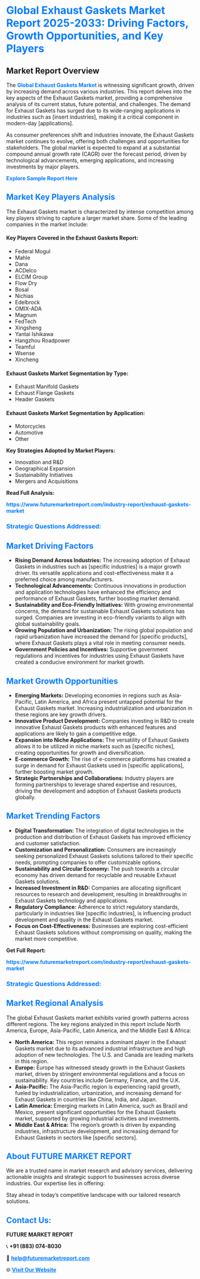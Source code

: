 <h1 style="color: #007BFF;">Global Exhaust Gaskets Market Report 2025-2033: Driving Factors, Growth Opportunities, and Key Players</h1>

<section id="overview">
<h2>Market Report Overview</h2>
<p>The <a href="https://www.futuremarketreport.com/industry-report/exhaust-gaskets-market" style="color: #007BFF; text-decoration: none;"><strong>Global Exhaust Gaskets Market</strong></a> is witnessing significant growth, driven by increasing demand across various industries. This report delves into the key aspects of the Exhaust Gaskets market, providing a comprehensive analysis of its current status, future potential, and challenges. The demand for Exhaust Gaskets has surged due to its wide-ranging applications in industries such as [insert industries], making it a critical component in modern-day [applications].</p>
<p>As consumer preferences shift and industries innovate, the Exhaust Gaskets market continues to evolve, offering both challenges and opportunities for stakeholders. The global market is expected to expand at a substantial compound annual growth rate (CAGR) over the forecast period, driven by technological advancements, emerging applications, and increasing investments by major players.</p>
</section>

<section id="overview">
<p><a href="https://www.futuremarketreport.com/request-sample/reportId=87698" style="color: #007BFF; text-decoration: none;"><strong>Explore Sample Report Here</strong></a></p>
</section>

<section id="key-players">
<h2 style="color: #007BFF;">Market Key Players Analysis</h2>
<p>The Exhaust Gaskets market is characterized by intense competition among key players striving to capture a larger market share. Some of the leading companies in the market include:</p>
<h4>Key Players Covered in the Exhaust Gaskets Report:</h4>
<ul><li>Federal Mogul</li><li>Mahle</li><li>Dana</li><li>ACDelco</li><li>ELCIM Group</li><li>Flow Dry</li><li>Bosal</li><li>Nichias</li><li>Edelbrock</li><li>OMIX-ADA</li><li>Magnum</li><li>FedTech</li><li>Xingsheng</li><li>Yantai Ishikawa</li><li>Hangzhou Roadpower</li><li>Teamful</li><li>Wsense</li><li>Xincheng</li></ul>
<h4>Exhaust Gaskets Market Segmentation by Type:</h4>
<ul><li>Exhaust Manifold Gaskets</li><li>Exhaust Flange Gaskets</li><li>Header Gaskets</li></ul>

<h4>Exhaust Gaskets Market Segmentation by Application:</h4>
<ul><li>Motorcycles</li><li>Automotive</li><li>Other</li></ul>
<p><strong>Key Strategies Adopted by Market Players:</strong></p>
<ul>
<li>Innovation and R&D</li>
<li>Geographical Expansion</li>
<li>Sustainability Initiatives</li>
<li>Mergers and Acquisitions</li>
</ul>
</section>

<section>
<p><strong>Read Full Analysis: </strong></p><a href="https://www.futuremarketreport.com/industry-report/exhaust-gaskets-market" style="color: #007BFF; text-decoration: none;"><strong>https://www.futuremarketreport.com/industry-report/exhaust-gaskets-market</strong></a>
<h3 style="color: #007BFF;">Strategic Questions Addressed:</h3>
</section>

<section id="driving-factors">
<h2 style="color: #007BFF;">Market Driving Factors</h2>
<ul>
<li><strong>Rising Demand Across Industries:</strong> The increasing adoption of Exhaust Gaskets in industries such as [specific industries] is a major growth driver. Its versatile applications and cost-effectiveness make it a preferred choice among manufacturers.</li>
<li><strong>Technological Advancements:</strong> Continuous innovations in production and application technologies have enhanced the efficiency and performance of Exhaust Gaskets, further boosting market demand.</li>
<li><strong>Sustainability and Eco-Friendly Initiatives:</strong> With growing environmental concerns, the demand for sustainable Exhaust Gaskets solutions has surged. Companies are investing in eco-friendly variants to align with global sustainability goals.</li>
<li><strong>Growing Population and Urbanization:</strong> The rising global population and rapid urbanization have increased the demand for [specific products], where Exhaust Gaskets plays a vital role in meeting consumer needs.</li>
<li><strong>Government Policies and Incentives:</strong> Supportive government regulations and incentives for industries using Exhaust Gaskets have created a conducive environment for market growth.</li>
</ul>
</section>

<section id="growth-opportunities">
<h2 style="color: #007BFF;">Market Growth Opportunities</h2>
<ul>
<li><strong>Emerging Markets:</strong> Developing economies in regions such as Asia-Pacific, Latin America, and Africa present untapped potential for the Exhaust Gaskets market. Increasing industrialization and urbanization in these regions are key growth drivers.</li>
<li><strong>Innovative Product Development:</strong> Companies investing in R&D to create innovative Exhaust Gaskets products with enhanced features and applications are likely to gain a competitive edge.</li>
<li><strong>Expansion into Niche Applications:</strong> The versatility of Exhaust Gaskets allows it to be utilized in niche markets such as [specific niches], creating opportunities for growth and diversification.</li>
<li><strong>E-commerce Growth:</strong> The rise of e-commerce platforms has created a surge in demand for Exhaust Gaskets used in [specific applications], further boosting market growth.</li>
<li><strong>Strategic Partnerships and Collaborations:</strong> Industry players are forming partnerships to leverage shared expertise and resources, driving the development and adoption of Exhaust Gaskets products globally.</li>
</ul>
</section>

<section id="trending-factors">
<h2 style="color: #007BFF;">Market Trending Factors</h2>
<ul>
<li><strong>Digital Transformation:</strong> The integration of digital technologies in the production and distribution of Exhaust Gaskets has improved efficiency and customer satisfaction.</li>
<li><strong>Customization and Personalization:</strong> Consumers are increasingly seeking personalized Exhaust Gaskets solutions tailored to their specific needs, prompting companies to offer customizable options.</li>
<li><strong>Sustainability and Circular Economy:</strong> The push towards a circular economy has driven demand for recyclable and reusable Exhaust Gaskets solutions.</li>
<li><strong>Increased Investment in R&D:</strong> Companies are allocating significant resources to research and development, resulting in breakthroughs in Exhaust Gaskets technology and applications.</li>
<li><strong>Regulatory Compliance:</strong> Adherence to strict regulatory standards, particularly in industries like [specific industries], is influencing product development and quality in the Exhaust Gaskets market.</li>
<li><strong>Focus on Cost-Effectiveness:</strong> Businesses are exploring cost-efficient Exhaust Gaskets solutions without compromising on quality, making the market more competitive.</li>
</ul>
</section>

<section>
<p><strong>Get Full Report: </strong></p><a href="https://www.futuremarketreport.com/industry-report/exhaust-gaskets-market" style="color: #007BFF; text-decoration: none;"><strong>https://www.futuremarketreport.com/industry-report/exhaust-gaskets-market</strong></a>
<h3 style="color: #007BFF;">Strategic Questions Addressed:</h3>
</section>


<section id="regional-analysis">
<h2 style="color: #007BFF;">Market Regional Analysis</h2>
<p>The global Exhaust Gaskets market exhibits varied growth patterns across different regions. The key regions analyzed in this report include North America, Europe, Asia-Pacific, Latin America, and the Middle East & Africa:</p>
<ul>
<li><strong>North America:</strong> This region remains a dominant player in the Exhaust Gaskets market due to its advanced industrial infrastructure and high adoption of new technologies. The U.S. and Canada are leading markets in this region.</li>
<li><strong>Europe:</strong> Europe has witnessed steady growth in the Exhaust Gaskets market, driven by stringent environmental regulations and a focus on sustainability. Key countries include Germany, France, and the U.K.</li>
<li><strong>Asia-Pacific:</strong> The Asia-Pacific region is experiencing rapid growth, fueled by industrialization, urbanization, and increasing demand for Exhaust Gaskets in countries like China, India, and Japan.</li>
<li><strong>Latin America:</strong> Emerging markets in Latin America, such as Brazil and Mexico, present significant opportunities for the Exhaust Gaskets market, supported by growing industrial activities and investments.</li>
<li><strong>Middle East & Africa:</strong> The region’s growth is driven by expanding industries, infrastructure development, and increasing demand for Exhaust Gaskets in sectors like [specific sectors].</li>
</ul>
</section>

<footer>
<h2 style="color: #007BFF;">About FUTURE MARKET REPORT</h2>
<p>We are a trusted name in market research and advisory services, delivering actionable insights and strategic support to businesses across diverse industries. Our expertise lies in offering:</p>

<p>Stay ahead in today’s competitive landscape with our tailored research solutions.</p>

<h2 style="color: #007BFF;">Contact Us:</h2>
<p><strong>FUTURE MARKET REPORT</strong></p>
<p>📞 <strong>+91 (883) 074-8030</strong></p>
<p>📧 <strong><a href="mailto:help@futuremarketreport.com" style="color: #007BFF;">help@futuremarketreport.com</a></strong></p>
<p>🌐 <strong><a href="https://www.futuremarketreport.com/" style="color: #007BFF;">Visit Our Website</a></strong></p>
</footer>